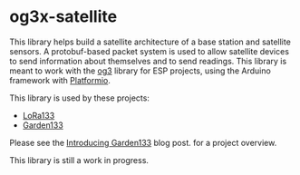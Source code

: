 # og3x-satellite

This library helps build a satellite architecture of a base station and satellite sensors. A protobuf-based packet system is used to allow satellite devices to send information about themselves and to send readings. This library is meant to work with the [og3](https://github.com/chl33/og3) library for ESP projects, using the Arduino framework with [Platformio](https://platformio.org/).

This library is used by these projects:
- [LoRa133](https://github.com/chl33/LoRa133)
- [Garden133](https://github.com/chl33/Garden133)

Please see the [Introducing Garden133](https://selectiveappeal.org/posts/garden133/) blog post.
for a project overview.

This library is still a work in progress.
